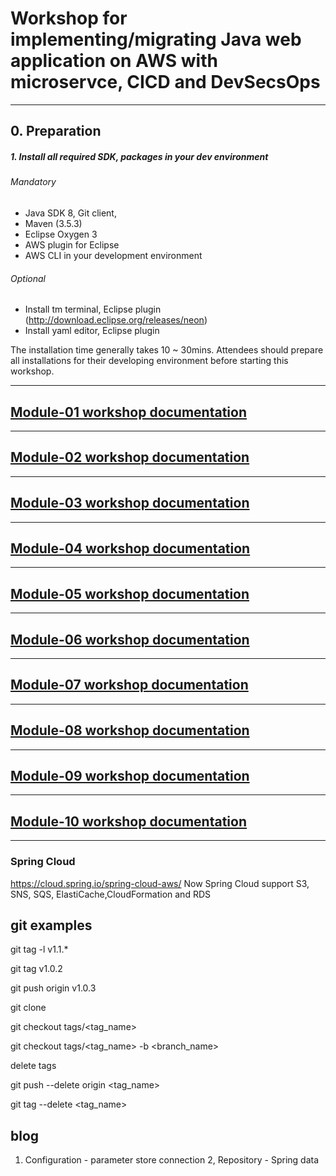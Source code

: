 
# Workshop for implementing/migrating Java web application on AWS with microservce, CICD and DevSecsOps

<hr>

## 0. Preparation
##### 1. Install all required SDK, packages in your dev environment
###### Mandatory
- Java SDK 8, Git client, 
- Maven (3.5.3)
- Eclipse Oxygen 3
- AWS plugin for Eclipse 
- AWS CLI in your development environment

###### Optional
- Install tm terminal, Eclipse plugin (http://download.eclipse.org/releases/neon)
- Install yaml editor, Eclipse plugin

The installation time generally takes 10 ~ 30mins. Attendees should prepare all installations for their developing environment before starting this workshop.

<hr>

## [Module-01 workshop documentation](./doc-module-01.md)

<hr>

## [Module-02 workshop documentation](./doc-module-02.md)

<hr>

## [Module-03 workshop documentation](./doc-module-03.md)

<hr>

## [Module-04 workshop documentation](./doc-module-04.md)

<hr>

## [Module-05 workshop documentation](./doc-module-05.md)

<hr>

## [Module-06 workshop documentation](./doc-module-06.md)

<hr>

## [Module-07 workshop documentation](./doc-module-07.md)

<hr>


## [Module-08 workshop documentation](./doc-module-08.md)

<hr>

## [Module-09 workshop documentation](./doc-module-09.md)

<hr>

## [Module-10 workshop documentation](./doc-module-10.md)

<hr>

### Spring Cloud
https://cloud.spring.io/spring-cloud-aws/
Now Spring Cloud support S3, SNS, SQS, ElastiCache,CloudFormation and RDS

## git examples

git tag -l v1.1.*

git tag v1.0.2

git push origin v1.0.3

git clone

git checkout tags/<tag_name> 

git checkout tags/<tag_name> -b <branch_name>

delete tags

git push --delete origin <tag_name>

git tag --delete <tag_name>


## blog
1. Configuration - parameter store connection
2, Repository - Spring data